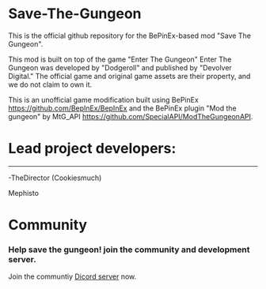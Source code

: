 # Save-The-Gungeon
This is the official github repository for the BePinEx-based mod "Save The Gungeon".

This mod is built on top of the game "Enter The Gungeon"
Enter The Gungeon was developed by "Dodgeroll" and published by "Devolver Digital." The official game and original game assets are their property, and we do not claim to own it.

This is an unofficial game modification built using BePinEx https://github.com/BepInEx/BepInEx
and the BePinEx plugin "Mod the gungeon" by MtG_API https://github.com/SpecialAPI/ModTheGungeonAPI.


# Lead project developers:
---------------------------
-TheDirector (Cookiesmuch)

Mephisto

# Community
### Help save the gungeon! join the community and development server. 
Join the communtiy [Dicord server](https://discord.gg/ZgqThPZ7) now.